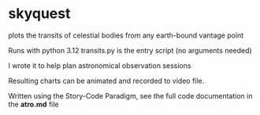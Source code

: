 # skyquest
plots the transits of celestial bodies from any earth-bound vantage point

Runs with python 3.12
transits.py is the entry script (no arguments needed)

I wrote it to help plan astronomical observation sessions

Resulting charts can be animated and recorded to video file.

Written using the Story-Code Paradigm, see the full code documentation in the **atro.md** file
